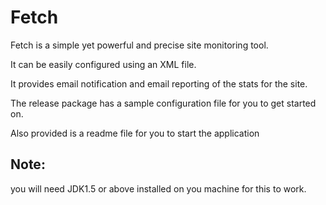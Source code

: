Fetch
=====

Fetch is a simple yet powerful and precise site monitoring tool.

It can be easily configured using an XML file.

It provides email notification and email reporting of the stats for the site.

The release package has a sample configuration file for you to get started on.

Also provided is a readme file for you to start the application

Note:
-----
you will need JDK1.5 or above installed on you machine for this to work.

